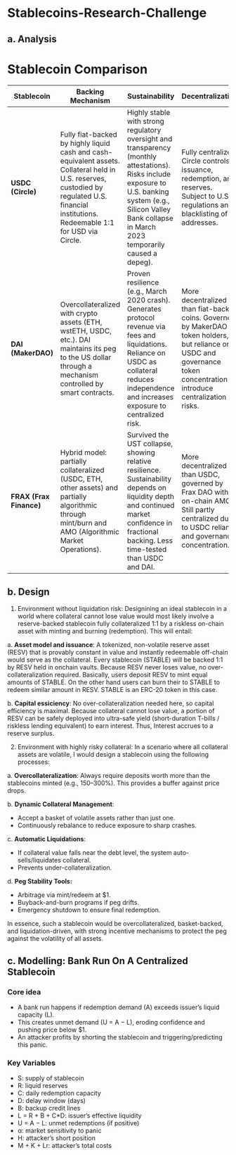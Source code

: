 # Stablecoins-Research-Challenge

## a. Analysis

# Stablecoin Comparison

| Stablecoin | **Backing Mechanism** | **Sustainability** | **Decentralization** |
|------------|------------------------|--------------------|-----------------------|
| **USDC (Circle)** | Fully fiat-backed by highly liquid cash and cash-equivalent assets. Collateral held in U.S. reserves, custodied by regulated U.S. financial institutions. Redeemable 1:1 for USD via Circle. | Highly stable with strong regulatory oversight and transparency (monthly attestations). Risks include exposure to U.S. banking system (e.g., Silicon Valley Bank collapse in March 2023 temporarily caused a depeg). | Fully centralized. Circle controls issuance, redemption, and reserves. Subject to U.S. regulations and blacklisting of addresses. |
| **DAI (MakerDAO)** | Overcollateralized with crypto assets (ETH, wstETH, USDC, etc.). DAI maintains its peg to the US dollar through a mechanism controlled by smart contracts. | Proven resilience (e.g., March 2020 crash). Generates protocol revenue via fees and liquidations. Reliance on USDC as collateral reduces independence and increases exposure to centralized risk. | More decentralized than fiat-backed coins. Governed by MakerDAO token holders, but reliance on USDC and governance token concentration introduce centralization risks. |
| **FRAX (Frax Finance)** | Hybrid model: partially collateralized (USDC, ETH, other assets) and partially algorithmic through mint/burn and AMO (Algorithmic Market Operations). | Survived the UST collapse, showing relative resilience. Sustainability depends on liquidity depth and continued market confidence in fractional backing. Less time-tested than USDC and DAI. | More decentralized than USDC, governed by Frax DAO with on-chain AMOs. Still partly centralized due to USDC reliance and governance concentration. |

## b. Design

1. Environment without liquidation risk: Designining an ideal stablecoin in a world where collateral cannot lose value would most likely involve a reserve-backed stablecoin fully collateralized 1:1 by a riskless on-chain asset with minting and burning (redemption). This will entail:

a. **Asset model and issuance**:
A tokenized, non-volatile reserve asset (RESV) that is provably constant in value and instantly redeemable off-chain would serve as the collateral. Every stablecoin (STABLE) will be backed 1:1 by RESV held in onchain     vaults. Because RESV never loses value, no over-collateralization required. Basically, users deposit RESV to mint equal amounts of STABLE. On the other hand users can burn their to STABLE to redeem similar amount in RESV. STABLE is an ERC-20 token in this case.

b. **Capital essiciency**:
No over-collateralization needed here, so capital efficiency is maximal. Because collateral cannot lose value, a portion of RESV can be safely deployed into ultra-safe yield (short-duration T-bills / riskless lending equivalent) to earn interest. Thus, Interest accrues to a reserve surplus.


2. Environment with highly risky collateral: In a scenario where all collateral assets are volatile, I would design a stablecoin using the following processes:

a. **Overcollateralization**: Always require deposits worth more than the stablecoins minted (e.g., 150–300%). This provides a buffer against price drops.

b. **Dynamic Collateral Management**:
- Accept a basket of volatile assets rather than just one.
- Continuously rebalance to reduce exposure to sharp crashes.

c.  **Automatic Liquidations**:
- If collateral value falls near the debt level, the system auto-sells/liquidates collateral.
- Prevents under-collateralization.
  
d.  **Peg Stability Tools:**
- Arbitrage via mint/redeem at $1.
- Buyback-and-burn programs if peg drifts.
- Emergency shutdown to ensure final redemption.

In essence, such a stablecoin would be overcollateralized, basket-backed, and liquidation-driven, with strong incentive mechanisms to protect the peg against the volatility of all assets.


## c. Modelling: Bank Run On A Centralized Stablecoin
### Core idea

- A bank run happens if redemption demand (A) exceeds issuer’s liquid capacity (L).
- This creates unmet demand (U = A − L), eroding confidence and pushing price below $1.
- An attacker profits by shorting the stablecoin and triggering/predicting this panic.


### Key Variables

- S: supply of stablecoin
- R: liquid reserves
- C: daily redemption capacity
- D: delay window (days)
- B: backup credit lines
- L = R + B + C*D: issuer’s effective liquidity
- U = A − L: unmet redemptions (if positive)
- α: market sensitivity to panic
- H: attacker’s short position
- M + K + Lr: attacker’s total costs
